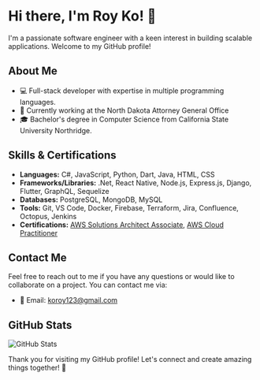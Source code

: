 # Hi there, I'm Roy Ko! 👋

I'm a passionate software engineer with a keen interest in building scalable applications. Welcome to my GitHub profile!

## About Me

- 💻 Full-stack developer with expertise in multiple programming languages.
- 🔭 Currently working at the North Dakota Attorney General Office
- 🎓 Bachelor's degree in Computer Science from California State University Northridge.

## Skills & Certifications

- **Languages:** C#, JavaScript, Python, Dart, Java, HTML, CSS
- **Frameworks/Libraries:** .Net, React Native, Node.js, Express.js, Django, Flutter, GraphQL, Sequelize
- **Databases:** PostgreSQL, MongoDB, MySQL
- **Tools:** Git, VS Code, Docker, Firebase, Terraform, Jira, Confluence, Octopus, Jenkins
- **Certifications:** [AWS Solutions Architect Associate](https://www.credly.com/badges/705e7de7-9e00-45c2-b6f9-cc8a191f5fd9/linked_in_profile), [AWS Cloud Practitioner](https://www.credly.com/badges/410c52bd-f4fc-482a-8882-1de73e82b7af/linked_in_profile)

## Contact Me

Feel free to reach out to me if you have any questions or would like to collaborate on a project. You can contact me via:

- 📧 Email: koroy123@gmail.com

## GitHub Stats

![GitHub Stats](https://github-readme-stats.vercel.app/api?username=SLYROOKO&show_icons=true&theme=dark)


Thank you for visiting my GitHub profile! Let's connect and create amazing things together! 🚀

